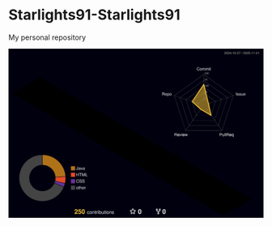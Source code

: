 # Starlights91-Starlights91
My personal repository


![](./profile-3d-contrib/profile-night-rainbow.svg)
